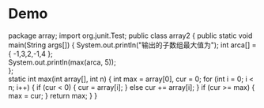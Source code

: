 # Demo
package array;
import org.junit.Test;
public class array2 {
	public static void main(String args[]) {
		System.out.println("输出的子数组最大值为");
		int arca[] = { -1,3,2,-1,4 };			
		System.out.println(max(arca, 5));			
		};	
	 static int  max(int array[], int n)
		{
			int max = array[0], cur = 0;
			for (int i = 0; i < n; i++)
			{
				if (cur < 0)
				{
					cur = array[i];
				}
				else
					cur += array[i];
			}
			if (cur >= max)
			{
				max = cur;
			}
			return max;
		}
}



